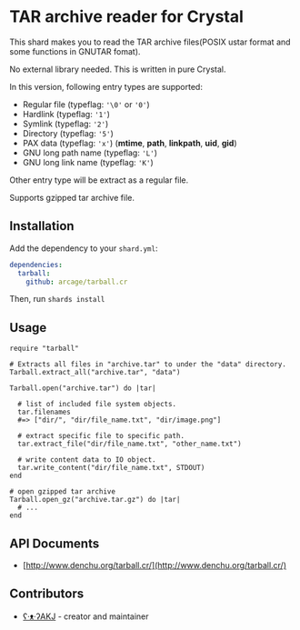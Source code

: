# TAR archive reader for Crystal

This shard makes you to read the TAR archive files(POSIX ustar format and some functions in GNUTAR fomat).

No external library needed. This is written in pure Crystal.

In this version, following entry types are supported:

- Regular file (typeflag: `'\0'` or `'0'`)
- Hardlink (typeflag: `'1'`)
- Symlink (typeflag: `'2'`)
- Directory (typeflag: `'5'`)
- PAX data (typeflag: `'x'`) (**mtime**, **path**, **linkpath**, **uid**, **gid**)
- GNU long path name (typeflag: `'L'`)
- GNU long link name (typeflag: `'K'`)

Other entry type will be extract as a regular file.

Supports gzipped tar archive file.

## Installation

Add the dependency to your `shard.yml`:

```yaml
dependencies:
  tarball:
    github: arcage/tarball.cr
```

Then, run `shards install`

## Usage

```crystal
require "tarball"

# Extracts all files in "archive.tar" to under the "data" directory.
Tarball.extract_all("archive.tar", "data")

Tarball.open("archive.tar") do |tar|

  # list of included file system objects.
  tar.filenames
  #=> ["dir/", "dir/file_name.txt", "dir/image.png"]

  # extract specific file to specific path.
  tar.extract_file("dir/file_name.txt", "other_name.txt")

  # write content data to IO object.
  tar.write_content("dir/file_name.txt", STDOUT)
end

# open gzipped tar archive
Tarball.open_gz("archive.tar.gz") do |tar|
  # ...
end
```

## API Documents

- [http://www.denchu.org/tarball.cr/](http://www.denchu.org/tarball.cr/)

## Contributors

- [ʕ·ᴥ·ʔAKJ](https://github.com/arcage) - creator and maintainer

